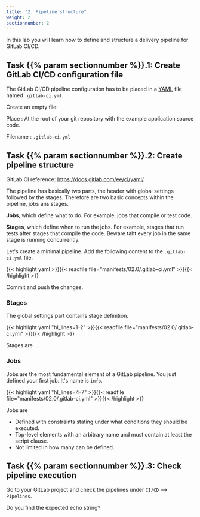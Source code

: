 ```yaml
---
title: "2. Pipeline structure"
weight: 2
sectionnumber: 2
---
```


In this lab you will learn how to define and structure a delivery pipeline for GitLab CI/CD.


## Task {{% param sectionnumber %}}.1: Create GitLab CI/CD configuration file

The GitLab CI/CD pipeline configuration has to be placed in a [YAML](https://en.wikipedia.org/wiki/YAML) file named `.gitlab-ci.yml`.

Create an empty file:

Place
: At the root of your git repository with the example application source code.

Filename
: `.gitlab-ci.yml`


## Task {{% param sectionnumber %}}.2: Create pipeline structure

GitLab CI reference: <https://docs.gitlab.com/ee/ci/yaml/>

The pipeline has basically two parts, the header with global settings followed by the stages.
Therefore are two basic concepts within the pipeline, jobs ans stages.

**Jobs**, which define what to do. For example, jobs that compile or test code.

**Stages**, which define when to run the jobs. For example, stages that run tests after stages that compile the code. Beware taht every job in the same stage is running concurrently.

Let's create a minimal pipeline. Add the following content to the `.gitlab-ci.yml` file.

{{< highlight yaml >}}{{< readfile file="manifests/02.0/.gitlab-ci.yml" >}}{{< /highlight >}}

Commit and push the changes.


### Stages

The global settings part contains stage definition.

{{< highlight yaml "hl_lines=1-2" >}}{{< readfile file="manifests/02.0/.gitlab-ci.yml" >}}{{< /highlight >}}

Stages are ...

<!-- TODO -->


### Jobs

Jobs are the most fundamental element of a GitLab pipeline.
You just defined your first job. It's name is `info`.

{{< highlight yaml "hl_lines=4-7" >}}{{< readfile file="manifests/02.0/.gitlab-ci.yml" >}}{{< /highlight >}}

Jobs are

* Defined with constraints stating under what conditions they should be executed.
* Top-level elements with an arbitrary name and must contain at least the script clause.
* Not limited in how many can be defined.

<!-- TODO -->

## Task {{% param sectionnumber %}}.3: Check pipeline execution

Go to your GitLab project and check the pipelines under `CI/CD` --> `Pipelines`.


<!-- TODO

* [ ] status
* [ ] jobs
* [ ] logs

 -->

Do you find the expected echo string?

<!--
```yaml
#GitLab CI reference: https://docs.gitlab.com/ee/ci/yaml/
#3. Gitlab Pipelines
image: registry.puzzle.ch/docker.io/alpine:latest

stages: #3. GitLab Stages
  - info

info: #3. GitLab Jobs
  stage: info
  script: #2. First Steps Scripts 
    - echo "Hello World"

build:
  stage: build

build_container:
  stage: build

```
-->
